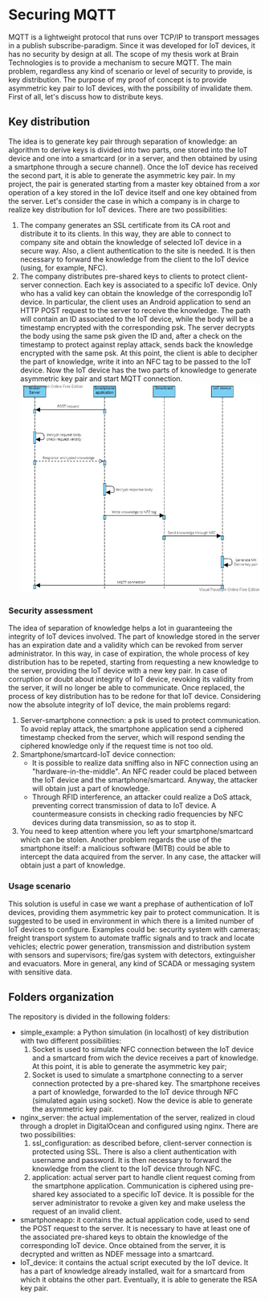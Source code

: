 # Securing MQTT
MQTT is a lightweight protocol that runs over TCP/IP to transport messages in a publish subscribe-paradigm. Since it was developed for IoT devices, it has no security by design at all. The scope of my thesis work at Brain Technologies is to provide a mechanism to secure MQTT. The main problem, regardless any kind of scenario or level of security to provide, is key distribution. The purpose of my proof of concept is to provide asymmetric key pair to IoT devices, with the possibility of invalidate them. First of all, let's discuss how to distribute keys.

## Key distribution
The idea is to generate key pair through separation of knowledge: an algorithm to derive keys is divided into two parts, one stored into the IoT device and one into a smartcard (or in a server, and then obtained by using a smartphone through a secure channel). Once the IoT device has received the second part, it is able to generate the asymmetric key pair. In my project, the pair is generated starting from a master key obtained from a xor operation of a key stored in the IoT device itself and one key obtained from the server. 
Let's consider the case in which a company is in charge to realize key distribution for IoT devices. There are two possibilities: 
1. The company generates an SSL certificate from its CA root and distribute it to its clients. In this way, they are able to connect to company site and obtain the knowledge of selected IoT device in a secure way. Also, a client authentication to the site is needed. It is then necessary to forward the knowledge from the client to the IoT device (using, for example, NFC).
2. The company distributes pre-shared keys to clients to protect client-server connection. Each key is associated to a specific IoT device. Only who has a valid key can obtain the knowledge of the correspondig IoT device. In particular, the client uses an Android application to send an HTTP POST request to the server to receive the knowledge. The path will contain an ID associated to the IoT device, while the body will be a timestamp encrypted with the corresponding psk. The server decrypts the body using the same psk given the ID and, after a check on the timestamp to protect against replay attack, sends back the knowledge encrypted with the same psk. At this point, the client is able to decipher the part of knowledge, write it into an NFC tag to be passed to the IoT device. Now the IoT device has the two parts of knowledge to generate asymmetric key pair and start MQTT connection. ![diagram](./diagram.jpg)

### Security assessment
The idea of separation of knowledge helps a lot in guaranteeing the integrity of IoT devices involved. The part of knowledge stored in the server has an expiration date and a validity which can be revoked from server administrator. In this way, in case of expiration, the whole process of key distribution has to be repeted, starting from requesting a new knowledge to the server, providing the IoT device with a new key pair. In case of corruption or doubt about integrity of IoT device, revoking its validity from the server, it will no longer be able to communicate. Once replaced, the process of key distribution has to be redone for that IoT device. 
Considering now the absolute integrity of IoT device, the main problems regard:
1. Server-smartphone connection: a psk is used to protect communication. To avoid replay attack, the smartphone application send a ciphered timestamp checked from the server, which will respond sending the ciphered knowledge only if the request time is not too old.
2. Smartphone/smartcard-IoT device connection: 
    * It is possible to realize data sniffing also in NFC connection using an "hardware-in-the-middle". An NFC reader could be placed between the IoT device and the smartphone/smartcard. Anyway, the attacker will obtain just a part of knowledge.
    * Through RFID interference, an attacker could realize a DoS attack, preventing correct transmission of data to IoT device. A countermeasure consists in checking radio frequencies by NFC devices during data transmission, so as to stop it. 
3. You need to keep attention where you left your smartphone/smartcard which can be stolen. Another problem regards the use of the smartphone itself: a malicious software (MITB) could be able to intercept the data acquired from the server. In any case, the attacker will obtain just a part of knowledge.

### Usage scenario
This solution is useful in case we want a prephase of authentication of IoT devices, providing them asymmetric key pair to protect communication. It is suggested to be used in environment in which there is a limited number of IoT devices to configure. Examples could be: security system with cameras; freight transport system to automate traffic signals and to track and locate vehicles; electric power generation, transmission and distribution system with sensors and supervisors; fire/gas system with detectors, extinguisher and evacuators. More in general, any kind of SCADA or messaging system with sensitive data.

## Folders organization
The repository is divided in the following folders:
* simple_example: a Python simulation (in localhost) of key distribution with two different possibilities:
    1. Socket is used to simulate NFC connection between the IoT device and a smartcard from wich the device receives a part of knowledge. At this point, it is able to generate the asymmetric key pair;
    2. Socket is used to simulate a smartphone connecting to a server connection protected by a pre-shared key. The smartphone receives a part of knowledge, forwarded to the IoT device through NFC (simulated again using socket). Now the device is able to generate the asymmetric key pair.
* nginx_server: the actual implementation of the server, realized in cloud through a droplet in DigitalOcean and configured using nginx. There are two possibilities: 
    1. ssl_configuration: as described before, client-server connection is protected using SSL. There is also a client authentication with username and password. It is then necessary to forward the knowledge from the client to the IoT device through NFC.
    2. application: actual server part to handle client request coming from the smartphone application. Communication is ciphered using pre-shared key associated to a specific IoT device. It is possible for the server administrator to revoke a given key and make useless the request of an invalid client.
* smartphoneapp: it contains the actual application code, used to send the POST request to the server. It is necessary to have at least one of the associated pre-shared keys to obtain the knowledge of the corresponding IoT device. Once obtained from the server, it is decrypted and written as NDEF message into a smartcard. 
* IoT_device: it contains the actual script executed by the IoT device. It has a part of knowledge already installed, wait for a smartcard from which it obtains the other part. Eventually, it is able to generate the RSA key pair.
